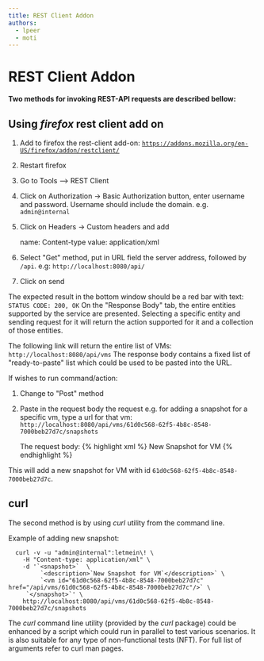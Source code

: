 ```yaml
---
title: REST Client Addon
authors:
  - lpeer
  - moti
---
```


# REST Client Addon

**Two methods for invoking REST-API requests are described bellow:**

## Using *firefox* rest client add on

1. Add to firefox the rest-client add-on: [`https://addons.mozilla.org/en-US/firefox/addon/restclient/`](https://addons.mozilla.org/en-US/firefox/addon/restclient/)
2. Restart firefox
3. Go to Tools --> REST Client
4. Click on Authorization -> Basic Authorization button, enter username and password.
   Username should include the domain. e.g. `admin@internal`
5. Click on Headers -> Custom headers and add

      name: Content-type
      value: application/xml

6. Select "Get" method, put in URL field the server address, followed by `/api`. e.g: `http://localhost:8080/api/`
7. Click on send

The expected result in the bottom window should be a red bar with text: `STATUS CODE: 200, OK`
On the "Response Body" tab, the entire entities supported by the service are presented.
Selecting a specific entity and sending request for it will return the action supported for it and a collection of those entities.

The following link will return the entire list of VMs: `http://localhost:8080/api/vms`
The response body contains a fixed list of "ready-to-paste" list which could be used to be pasted into the URL.

If wishes to run command/action:
1. Change to "Post" method
2. Paste in the request body the request e.g. for adding a snapshot for a specific vm, type a url for that vm: `http://localhost:8080/api/vms/61d0c568-62f5-4b8c-8548-7000beb27d7c/snapshots`

   The request body:
   {% highlight xml %}
   <snapshot>
     <description>New Snapshot for VM</description>
     <vm id="61d0c568-62f5-4b8c-8548-7000beb27d7c" href="/api/vms/67f2ba3e-1a32-4aee-8be6-3f5c6fa4cfd8"/>
   </snapshot>
   {% endhighlight %}

This will add a new snapshot for VM with id `61d0c568-62f5-4b8c-8548-7000beb27d7c`.

## curl

The second method is by using *curl* utility from the command line.

Example of adding new snapshot:

      curl -v -u "admin@internal":letmein\! \
        -H "Content-type: application/xml" \
        -d '`<snapshot>`  \
             `<description>`New Snapshot for VM`</description>` \
             `<vm id="61d0c568-62f5-4b8c-8548-7000beb27d7c" href="/api/vms/61d0c568-62f5-4b8c-8548-7000beb27d7c"/>` \
         `</snapshot>`' \
        http://localhost:8080/api/vms/61d0c568-62f5-4b8c-8548-7000beb27d7c/snapshots

The *curl* command line utility (provided by the *curl* package) could be enhanced by a script which could run in parallel to test various scenarios.
It is also suitable for any type of non-functional tests (NFT). For full list of arguments refer to curl man pages.
